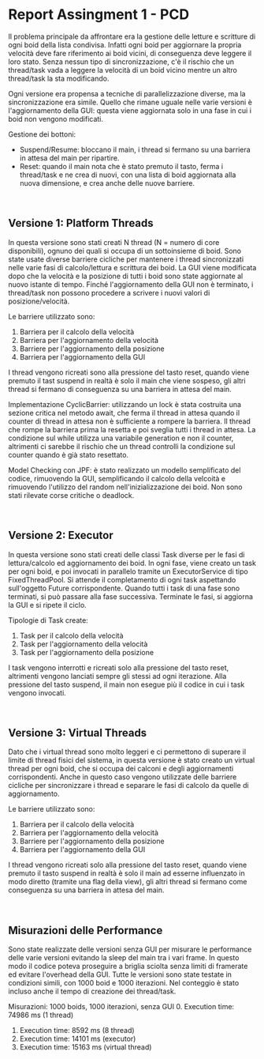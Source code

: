 # Report Assingment 1 - PCD

Il problema principale da affrontare era la gestione delle letture e scritture di ogni boid della lista condivisa. Infatti ogni boid per aggiornare la propria velocità deve fare riferimento ai boid vicini, di conseguenza deve leggere il loro stato. Senza nessun tipo di sincronizzazione, c'è il rischio che un thread/task vada a leggere la velocità di un boid vicino mentre un altro thread/task la sta modificando. 

Ogni versione era propensa a tecniche di parallelizzazione diverse, ma la sincronizzazione era simile. Quello che rimane uguale nelle varie versioni è l'aggiornamento della GUI: questa viene aggiornata solo in una fase in cui i boid non vengono modificati.

Gestione dei bottoni:
* Suspend/Resume: bloccano il main, i thread si fermano su una barriera in attesa del main per ripartire. 
* Reset: quando il main nota che è stato premuto il tasto, ferma i thread/task e ne crea di nuovi, con una lista di boid aggiornata alla nuova dimensione, e crea anche delle nuove barriere.


<br/>

## Versione 1: Platform Threads
In questa versione sono stati creati N thread (N = numero di core disponibili), ognuno dei quali si occupa di un sottoinsieme di boid.
Sono state usate diverse barriere cicliche per mantenere i thread sincronizzati nelle varie fasi di calcolo/lettura e scrittura dei boid.
La GUI viene modificata dopo che la velocità e la posizione di tutti i boid sono state aggiornate al nuovo istante di tempo. Finché l'aggiornamento della GUI non è terminato, i thread/task non possono procedere a scrivere i nuovi valori di posizione/velocità.

Le barriere utilizzato sono:
1. Barriera per il calcolo della velocità
2. Barriera per l'aggiornamento della velocità
3. Barriere per l'aggiornamento della posizione
4. Barriera per l'aggiornamento della GUI

I thread vengono ricreati sono alla pressione del tasto reset, quando viene premuto il tast suspend in realtà è solo il main che viene sospeso, gli altri thread si fermano di conseguenza su una barriera in attesa del main.

Implementazione CyclicBarrier: utilizzando un lock è stata costruita una sezione critica nel metodo await, che ferma il thread in attesa quando il counter di thread in attesa non è sufficiente a rompere la barriera. Il thread che rompe la barriera prima la resetta e poi sveglia tutti i thread in attesa. 
La condizione sul while utilizza una variabile generation e non il counter, altrimenti ci sarebbe il rischio che un thread controlli la condizione sul counter quando è già stato resettato.

Model Checking con JPF: è stato realizzato un modello semplificato del codice, rimuovendo la GUI, semplificando il calcolo della velcoità e rimuovendo l'utilizzo del random nell'inizializzazione dei boid. Non sono stati rilevate corse critiche o deadlock.

<br/>

## Versione 2: Executor
In questa versione sono stati creati delle classi Task diverse per le fasi di lettura/calcolo ed aggiornamento dei boid.
In ogni fase, viene creato un task per ogni boid, e poi invocati in parallelo tramite un ExecutorService di tipo FixedThreadPool. 
Si attende il completamento di ogni task aspettando sull'oggetto Future corrispondente. 
Quando tutti i task di una fase sono terminati, si può passare alla fase successiva. Terminate le fasi, si aggiorna la GUI e si ripete il ciclo. 

Tipologie di Task create: 
1. Task per il calcolo della velocità
2. Task per l'aggiornamento della velocità
3. Task per l'aggiornamento della posizione

I task vengono interrotti e ricreati solo alla pressione del tasto reset, altrimenti vengono lanciati sempre gli stessi ad ogni iterazione. 
Alla pressione del tasto suspend, il main non esegue più il codice in cui i task vengono invocati.

<br/>

## Versione 3: Virtual Threads
Dato che i virtual thread sono molto leggeri e ci permettono di superare il limite di thread fisici del sistema, in questa versione è stato creato un virtual thread per ogni boid, che si occupa dei calconi e degli aggiornamenti corrispondenti. 
Anche in questo caso vengono utilizzate delle barriere cicliche per sincronizzare i thread e separare le fasi di calcolo da quelle di aggiornamento. 

Le barriere utilizzato sono:
1. Barriera per il calcolo della velocità
2. Barriera per l'aggiornamento della velocità
3. Barriere per l'aggiornamento della posizione
4. Barriera per l'aggiornamento della GUI

I thread vengono ricreati solo alla pressione del tasto reset, quando viene premuto il tasto suspend in realtà è solo il main ad esserne influenzato in modo diretto (tramite una flag della view), gli altri thread si fermano come conseguenza su una barriera in attesa del main.

<br/>

## Misurazioni delle Performance
Sono state realizzate delle versioni senza GUI per misurare le performance delle varie versioni evitando la sleep del main tra i vari frame. In questo modo il codice poteva proseguire a briglia sciolta senza limiti di framerate ed evitare l'overhead della GUI.
Tutte le versioni sono state testate in condizioni simili, con 1000 boid e 1000 iterazioni. Nel conteggio è stato incluso anche il tempo di creazione dei thread/task.

Misurazioni: 1000 boids, 1000 iterazioni, senza GUI
0. Execution time: 74986 ms (1 thread)
1. Execution time: 8592 ms (8 thread)
2. Execution time: 14101 ms (executor)
3. Execution time: 15163 ms (virtual thread)